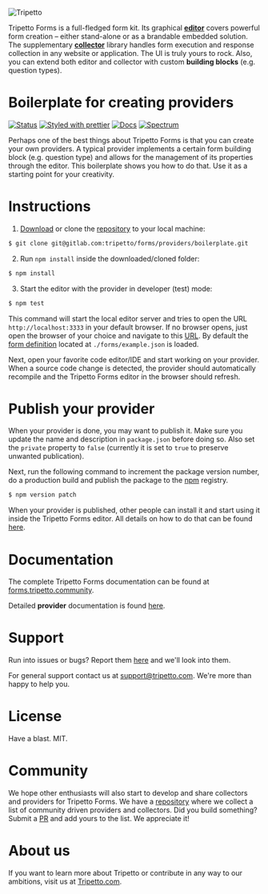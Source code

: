 ![Tripetto](https://forms.tripetto.community/images/punchline.svg)

Tripetto Forms is a full-fledged form kit. Its graphical [**editor**](https://www.npmjs.com/package/@tripetto/forms-editor) covers powerful form creation – either stand-alone or as a brandable embedded solution. The supplementary [**collector**](https://www.npmjs.com/package/@tripetto/forms-collector) library handles form execution and response collection in any website or application. The UI is truly yours to rock. Also, you can extend both editor and collector with custom **building blocks** (e.g. question types).

# Boilerplate for creating providers
[![Status](https://gitlab.com/tripetto/forms/providers/boilerplate/badges/master/pipeline.svg)](https://gitlab.com/tripetto/forms/providers/boilerplate/commits/master)
[![Styled with prettier](https://img.shields.io/badge/styled_with-prettier-ff69b4.svg)](https://github.com/prettier/prettier)
[![Docs](https://img.shields.io/badge/docs-website-blue.svg)](https://forms.tripetto.community/providers)
[![Spectrum](https://withspectrum.github.io/badge/badge.svg)](https://spectrum.chat/tripetto)

Perhaps one of the best things about Tripetto Forms is that you can create your own providers. A typical provider implements a certain form building block (e.g. question type) and allows for the management of its properties through the editor. This boilerplate shows you how to do that. Use it as a starting point for your creativity.

# Instructions
1. [Download](https://gitlab.com/tripetto/forms/providers/boilerplate/repository/master/archive.zip) or clone the [repository](https://gitlab.com/tripetto/forms/providers/boilerplate) to your local machine:
```bash
$ git clone git@gitlab.com:tripetto/forms/providers/boilerplate.git
```

2. Run `npm install` inside the downloaded/cloned folder:
```bash
$ npm install
```

3. Start the editor with the provider in developer (test) mode:
```bash
$ npm test
```

This command will start the local editor server and tries to open the URL `http://localhost:3333` in your default browser. If no browser opens, just open the browser of your choice and navigate to this [URL](http://localhost:3333). By default the [form definition](https://forms.tripetto.community/editor/#definitions) located at `./forms/example.json` is loaded.

Next, open your favorite code editor/IDE and start working on your provider. When a source code change is detected, the provider should automatically recompile and the Tripetto Forms editor in the browser should refresh.

# Publish your provider
When your provider is done, you may want to publish it. Make sure you update the name and description in `package.json` before doing so. Also set the `private` property to `false` (currently it is set to `true` to preserve unwanted publication).

Next, run the following command to increment the package version number, do a production build and publish the package to the [npm](https://www.npmjs.com/) registry.

```bash
$ npm version patch
```

When your provider is published, other people can install it and start using it inside the Tripetto Forms editor. All details on how to do that can be found [here](https://forms.tripetto.community/editor/).

# Documentation
The complete Tripetto Forms documentation can be found at [forms.tripetto.community](https://forms.tripetto.community).

Detailed **provider** documentation is found [here](https://forms.tripetto.community/providers/).

# Support
Run into issues or bugs? Report them [here](https://gitlab.com/tripetto/forms/providers/boilerplate/issues) and we'll look into them.

For general support contact us at [support@tripetto.com](mailto:support@tripetto.com). We're more than happy to help you.

# License
Have a blast. MIT.

# Community
We hope other enthusiasts will also start to develop and share collectors and providers for Tripetto Forms. We have a [repository](https://github.com/tripetto/forms-community) where we collect a list of community driven providers and collectors. Did you build something? Submit a [PR](https://github.com/tripetto/forms-community/pulls) and add yours to the list. We appreciate it!

# About us
If you want to learn more about Tripetto or contribute in any way to our ambitions, visit us at [Tripetto.com](https://tripetto.com/).
